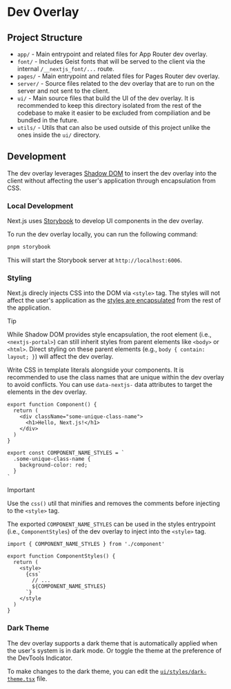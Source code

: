 # Dev Overlay

## Project Structure

- `app/` - Main entrypoint and related files for App Router dev overlay.
- `font/` - Includes Geist fonts that will be served to the client via the internal `/__nextjs_font/...` route.
- `pages/` - Main entrypoint and related files for Pages Router dev overlay.
- `server/` - Source files related to the dev overlay that are to run on the server and not sent to the client.
- `ui/` - Main source files that build the UI of the dev overlay. It is recommended to keep this directory isolated from the rest of the codebase to make it easier to be excluded from compiliation and be bundled in the future.
- `utils/` - Utils that can also be used outside of this project unlike the ones inside the `ui/` directory.

## Development

The dev overlay leverages [Shadow DOM](https://developer.mozilla.org/en-US/docs/Web/API/Web_components/Using_shadow_DOM) to insert the dev overlay into the client without affecting the user's application through encapsulation from CSS.

### Local Development

Next.js uses [Storybook](https://storybook.js.org) to develop UI components in the dev overlay.

To run the dev overlay locally, you can run the following command:

```bash
pnpm storybook
```

This will start the Storybook server at `http://localhost:6006`.

### Styling

Next.js direcly injects CSS into the DOM via `<style>` tag. The styles will not affect the user's application as the [styles are encapsulated](https://developer.mozilla.org/en-US/docs/Web/API/Web_components/Using_shadow_DOM#encapsulation_from_css) from the rest of the application.

> [!TIP]
> While Shadow DOM provides style encapsulation, the root element (i.e., `<nextjs-portal>`) can still inherit styles from parent elements like `<body>` or `<html>`. Direct styling on these parent elements (e.g., `body { contain: layout; }`) will affect the dev overlay.

Write CSS in template literals alongside your components. It is recommended to use the class names that are unique within the dev overlay to avoid conflicts. You can use `data-nextjs-` data attributes to target the elements in the dev overlay.

```tsx
export function Component() {
  return (
    <div className="some-unique-class-name">
      <h1>Hello, Next.js!</h1>
    </div>
  )
}

export const COMPONENT_NAME_STYLES = `
  .some-unique-class-name {
    background-color: red;
  }
`
```

> [!IMPORTANT]
> Use the `css()` util that minifies and removes the comments before injecting to the `<style>` tag.

The exported `COMPONENT_NAME_STYLES` can be used in the styles entrypoint (i.e., `ComponentStyles`) of the dev overlay to inject into the `<style>` tag.

```tsx
import { COMPONENT_NAME_STYLES } from './component'

export function ComponentStyles() {
  return (
    <style>
      {css`
        // ...
        ${COMPONENT_NAME_STYLES}
      `}
    </style
  )
}
```

### Dark Theme

The dev overlay supports a dark theme that is automatically applied when the user's system is in dark mode. Or toggle the theme at the preference of the DevTools Indicator.

To make changes to the dark theme, you can edit the [`ui/styles/dark-theme.tsx`](./ui/styles/dark-theme.tsx) file.
